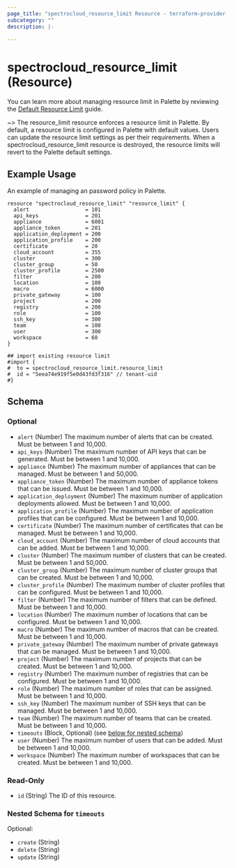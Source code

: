 ```yaml
---
page_title: "spectrocloud_resource_limit Resource - terraform-provider-spectrocloud"
subcategory: ""
description: |-
  
---
```


# spectrocloud_resource_limit (Resource)

  

You can learn more about managing resource limit in Palette by reviewing the [Default Resource Limit](https://docs.spectrocloud.com/tenant-settings/palette-resource-limits/?utm_source=palette&utm_medium=product2docs) guide.

~> The resource_limit resource enforces a resource limit in Palette. By default, a resource limit is configured in Palette with default values. Users can update the resource limit settings as per their requirements. When a spectrocloud_resource_limit resource is destroyed, the resource limits will revert to the Palette default settings.

## Example Usage

An example of managing an password policy in Palette.

```hcl
resource "spectrocloud_resource_limit" "resource_limit" {
  alert                  = 101
  api_keys               = 201
  appliance              = 6001
  appliance_token        = 201
  application_deployment = 200
  application_profile    = 200
  certificate            = 20
  cloud_account          = 355
  cluster                = 300
  cluster_group          = 50
  cluster_profile        = 2500
  filter                 = 200
  location               = 100
  macro                  = 6000
  private_gateway        = 100
  project                = 200
  registry               = 200
  role                   = 100
  ssh_key                = 300
  team                   = 100
  user                   = 300
  workspace              = 60
}

## import existing resource limit
#import {
#  to = spectrocloud_resource_limit.resource_limit
#  id = "5eea74e919f5e0d43fd3f316" // tenant-uid
#}
```

<!-- schema generated by tfplugindocs -->
## Schema

### Optional

- `alert` (Number) The maximum number of alerts that can be created. Must be between 1 and 10,000.
- `api_keys` (Number) The maximum number of API keys that can be generated. Must be between 1 and 10,000.
- `appliance` (Number) The maximum number of appliances that can be managed. Must be between 1 and 50,000.
- `appliance_token` (Number) The maximum number of appliance tokens that can be issued. Must be between 1 and 10,000.
- `application_deployment` (Number) The maximum number of application deployments allowed. Must be between 1 and 10,000.
- `application_profile` (Number) The maximum number of application profiles that can be configured. Must be between 1 and 10,000.
- `certificate` (Number) The maximum number of certificates that can be managed. Must be between 1 and 10,000.
- `cloud_account` (Number) The maximum number of cloud accounts that can be added. Must be between 1 and 10,000.
- `cluster` (Number) The maximum number of clusters that can be created. Must be between 1 and 50,000.
- `cluster_group` (Number) The maximum number of cluster groups that can be created. Must be between 1 and 10,000.
- `cluster_profile` (Number) The maximum number of cluster profiles that can be configured. Must be between 1 and 10,000.
- `filter` (Number) The maximum number of filters that can be defined. Must be between 1 and 10,000.
- `location` (Number) The maximum number of locations that can be configured. Must be between 1 and 10,000.
- `macro` (Number) The maximum number of macros that can be created. Must be between 1 and 10,000.
- `private_gateway` (Number) The maximum number of private gateways that can be managed. Must be between 1 and 10,000.
- `project` (Number) The maximum number of projects that can be created. Must be between 1 and 10,000.
- `registry` (Number) The maximum number of registries that can be configured. Must be between 1 and 10,000.
- `role` (Number) The maximum number of roles that can be assigned. Must be between 1 and 10,000.
- `ssh_key` (Number) The maximum number of SSH keys that can be managed. Must be between 1 and 10,000.
- `team` (Number) The maximum number of teams that can be created. Must be between 1 and 10,000.
- `timeouts` (Block, Optional) (see [below for nested schema](#nestedblock--timeouts))
- `user` (Number) The maximum number of users that can be added. Must be between 1 and 10,000.
- `workspace` (Number) The maximum number of workspaces that can be created. Must be between 1 and 10,000.

### Read-Only

- `id` (String) The ID of this resource.

<a id="nestedblock--timeouts"></a>
### Nested Schema for `timeouts`

Optional:

- `create` (String)
- `delete` (String)
- `update` (String)